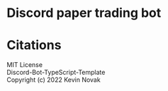 # Discord paper trading bot

# Citations
MIT License<br>
Discord-Bot-TypeScript-Template<br>
Copyright (c) 2022 Kevin Novak
